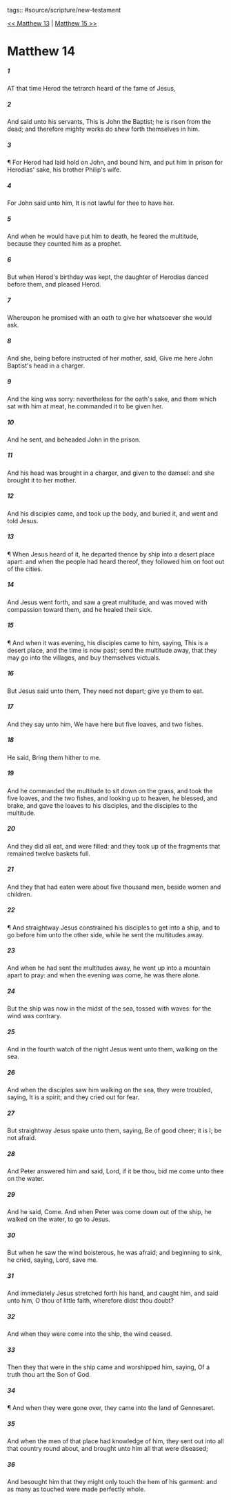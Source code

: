 tags:: #source/scripture/new-testament

[<< Matthew 13](source/scripture/new-testament/01_Matthew/Matthew_13.md) | [Matthew 15 >>](source/scripture/new-testament/01_Matthew/Matthew_15.md)

# Matthew 14

##### 1

AT that time Herod the tetrarch heard of the fame of Jesus,

##### 2

And said unto his servants, This is John the Baptist; he is risen from the dead; and therefore mighty works do shew forth themselves in him.

##### 3

¶ For Herod had laid hold on John, and bound him, and put him in prison for Herodias' sake, his brother Philip's wife.

##### 4

For John said unto him, It is not lawful for thee to have her.

##### 5

And when he would have put him to death, he feared the multitude, because they counted him as a prophet.

##### 6

But when Herod's birthday was kept, the daughter of Herodias danced before them, and pleased Herod.

##### 7

Whereupon he promised with an oath to give her whatsoever she would ask.

##### 8

And she, being before instructed of her mother, said, Give me here John Baptist's head in a charger.

##### 9

And the king was sorry: nevertheless for the oath's sake, and them which sat with him at meat, he commanded it to be given her.

##### 10

And he sent, and beheaded John in the prison.

##### 11

And his head was brought in a charger, and given to the damsel: and she brought it to her mother.

##### 12

And his disciples came, and took up the body, and buried it, and went and told Jesus.

##### 13

¶ When Jesus heard of it, he departed thence by ship into a desert place apart: and when the people had heard thereof, they followed him on foot out of the cities.

##### 14

And Jesus went forth, and saw a great multitude, and was moved with compassion toward them, and he healed their sick.

##### 15

¶ And when it was evening, his disciples came to him, saying, This is a desert place, and the time is now past; send the multitude away, that they may go into the villages, and buy themselves victuals.

##### 16

But Jesus said unto them, They need not depart; give ye them to eat.

##### 17

And they say unto him, We have here but five loaves, and two fishes.

##### 18

He said, Bring them hither to me.

##### 19

And he commanded the multitude to sit down on the grass, and took the five loaves, and the two fishes, and looking up to heaven, he blessed, and brake, and gave the loaves to his disciples, and the disciples to the multitude.

##### 20

And they did all eat, and were filled: and they took up of the fragments that remained twelve baskets full.

##### 21

And they that had eaten were about five thousand men, beside women and children.

##### 22

¶ And straightway Jesus constrained his disciples to get into a ship, and to go before him unto the other side, while he sent the multitudes away.

##### 23

And when he had sent the multitudes away, he went up into a mountain apart to pray: and when the evening was come, he was there alone.

##### 24

But the ship was now in the midst of the sea, tossed with waves: for the wind was contrary.

##### 25

And in the fourth watch of the night Jesus went unto them, walking on the sea.

##### 26

And when the disciples saw him walking on the sea, they were troubled, saying, It is a spirit; and they cried out for fear.

##### 27

But straightway Jesus spake unto them, saying, Be of good cheer; it is I; be not afraid.

##### 28

And Peter answered him and said, Lord, if it be thou, bid me come unto thee on the water.

##### 29

And he said, Come. And when Peter was come down out of the ship, he walked on the water, to go to Jesus.

##### 30

But when he saw the wind boisterous, he was afraid; and beginning to sink, he cried, saying, Lord, save me.

##### 31

And immediately Jesus stretched forth his hand, and caught him, and said unto him, O thou of little faith, wherefore didst thou doubt?

##### 32

And when they were come into the ship, the wind ceased.

##### 33

Then they that were in the ship came and worshipped him, saying, Of a truth thou art the Son of God.

##### 34

¶ And when they were gone over, they came into the land of Gennesaret.

##### 35

And when the men of that place had knowledge of him, they sent out into all that country round about, and brought unto him all that were diseased;

##### 36

And besought him that they might only touch the hem of his garment: and as many as touched were made perfectly whole.
